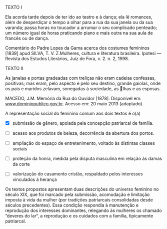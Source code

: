 

TEXTO I

Ela acorda tarde depois de ter ido ao teatro e à dança; ela lê romances, além de desperdiçar o tempo a olhar para a rua da sua janela ou da sua varanda; passa horas no toucador a arrumar o seu complicado penteado; um número igual de horas praticando piano e mais outra na sua aula de francês ou de dança.

Comentário do Padre Lopes da Gama acerca dos costumes femininos \[1839] apud SILVA, T. V. Z.Mulheres, cultura e literatura brasileira. Ipotesi — Revista dos Estudos Literários, Juiz de Fora, v. 2. n. 2, 1998.

TEXTO II

As janelas e portas gradeadas com treliças não eram cadeias confessas, positivas; mas eram, pelo aspecto e pelo seu destino, grande gaiolas, onde os pais e maridos zelavam, sonegadas à sociedade, as lhas e as esposas.

MACEDO, J.M. Memória da Rua do Ouvidor \[1878]. Disponível em: www.dominiopublico.gov.br. Acesso em: 20 maio 2013 (adaptado).

A representação social do feminino comum aos dois textos é o(a)



- [x] submissão de gênero, apoiada pela concepção patriarcal de família.
- [ ] acesso aos produtos de beleza, decorrência da abertura dos portos.
- [ ] ampliação do espaço de entretenimento, voltado às distintas classes sociais
- [ ] proteção da honra, medida pela disputa masculina em relação às damas da corte
- [ ] valorização do casamento cristão, respaldado pelos interesses vinculados à herança


Os textos propostos apresentam duas descrições do universo feminino no século XIX, que foi marcado pela submissão, acomodação e limitação imposta à vida da mulher (por tradições patriarcais consolidadas desde séculos precedentes). Essa condição respondia à manutenção e reprodução dos interesses dominantes, relegando às mulheres os chamado ”deveres do lar“, a reprodução e os cuidados com a família, tipicamente patriarcal.
